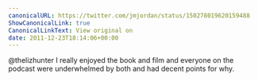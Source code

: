 ```yaml
---
canonicalURL: https://twitter.com/jmjordan/status/150278019620159488
ShowCanonicalLink: true
CanonicalLinkText: View original on
date: 2011-12-23T18:14:06+00:00
---
```

@thelizhunter I really enjoyed the book and film and everyone on the podcast were underwhelmed by both and had decent points for why.